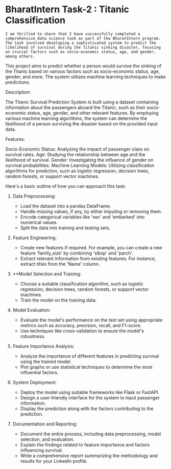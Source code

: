# BharatIntern Task-2 : Titanic Classification
    I am thrilled to share that I have successfully completed a comprehensive data science task as part of the BharatIntern program. The task involved developing a sophisticated system to predict the likelihood of survival during the Titanic sinking disaster, focusing on crucial factors such as socio-economic status, age, and gender, among others.

This project aims to predict whether a person would survive the sinking of the Titanic based on various factors such as socio-economic status, age, gender, and more. The system utilizes machine learning techniques to make predictions.

Description:

The Titanic Survival Prediction System is built using a dataset containing information about the passengers aboard the Titanic, such as their socio-economic status, age, gender, and other relevant features. By employing various machine learning algorithms, the system can determine the likelihood of a person surviving the disaster based on the provided input data.

Features:

Socio-Economic Status: Analyzing the impact of passenger class on survival rates.
Age: Studying the relationship between age and the likelihood of survival.
Gender: Investigating the influence of gender on survival probabilities.
Machine Learning Models: Utilizing classification algorithms for prediction, such as logistic regression, decision trees, random forests, or support vector machines.

Here's a basic outline of how you can approach this task:

1. Data Preprocessing:
    - Load the dataset into a pandas DataFrame.
    - Handle missing values, if any, by either imputing or removing them.
    - Encode categorical variables like 'sex' and 'embarked' into numerical values.
    - Split the data into training and testing sets.

2. Feature Engineering:
    - Create new features if required. For example, you can create a new feature 'family_size' by combining 'sibsp' and 'parch'.
    - Extract relevant information from existing features. For instance, extract titles from the 'Name' column.

3. **Model Selection and Training:
    - Choose a suitable classification algorithm, such as logistic regression, decision trees, random forests, or support vector machines.
    - Train the model on the training data.

4. Model Evaluation:
    - Evaluate the model's performance on the test set using appropriate metrics such as accuracy, precision, recall, and F1-score.
    - Use techniques like cross-validation to ensure the model's robustness.

5. Feature Importance Analysis:
    - Analyze the importance of different features in predicting survival using the trained model.
    - Plot graphs or use statistical techniques to determine the most influential factors.

6. System Deployment:
    - Deploy the model using suitable frameworks like Flask or FastAPI.
    - Design a user-friendly interface for the system to input passenger information.
    - Display the prediction along with the factors contributing to the prediction.

7. Documentation and Reporting:
    - Document the entire process, including data preprocessing, model selection, and evaluation.
    - Explain the findings related to feature importance and factors influencing survival.
    - Write a comprehensive report summarizing the methodology and results for your LinkedIn profile.
